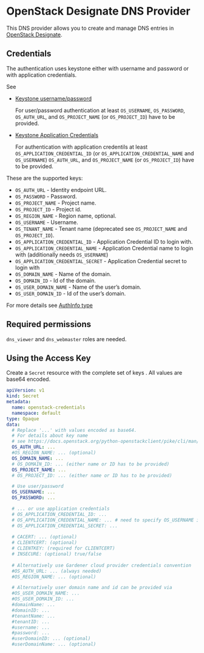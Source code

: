 # OpenStack Designate DNS Provider

This DNS provider allows you to create and manage DNS entries in [OpenStack Designate](https://docs.openstack.org/designate/latest/). 

## Credentials

The authentication uses keystone either with username and password or with application credentials.

See
- [Keystone username/password](https://docs.openstack.org/keystone/latest/user/supported_clients.html)
  
  For user/password authentication at least `OS_USERNAME`, `OS_PASSWORD`, `OS_AUTH_URL`, and `OS_PROJECT_NAME` (or `OS_PROJECT_ID`) have to be
  provided.

- [Keystone Application Credentials](https://docs.openstack.org/keystone/latest/user/application_credentials.html)
  
  For authentication with application credentils at least `OS_APPLICATION_CREDENTIAL_ID` (or `OS_APPLICATION_CREDENTIAL_NAME` and `OS_USERNAME`)
`OS_AUTH_URL`, and `OS_PROJECT_NAME` (or `OS_PROJECT_ID`) have to be  provided.

These are the supported keys:

- `OS_AUTH_URL` - Identity endpoint URL.
- `OS_PASSWORD` - Password.
- `OS_PROJECT_NAME` - Project name.
- `OS_PROJECT_ID` - Project id.
- `OS_REGION_NAME` - Region name, optional.
- `OS_USERNAME` - Username.
- `OS_TENANT_NAME` - Tenant name (deprecated see `OS_PROJECT_NAME` and `OS_PROJECT_ID`).
- `OS_APPLICATION_CREDENTIAL_ID` - Application Credential ID to login with.
- `OS_APPLICATION_CREDENTIAL_NAME` - Application Credential name to login with (additionally needs `OS_USERNAME`)
- `OS_APPLICATION_CREDENTIAL_SECRET` - Application Credential secret to login with
- `OS_DOMAIN_NAME` - Name of the domain.
- `OS_DOMAIN_ID` - Id of the domain.
- `OS_USER_DOMAIN_NAME` - Name of the user’s domain.
- `OS_USER_DOMAIN_ID` - Id of the user’s domain.

For more details see [AuthInfo type](https://pkg.go.dev/github.com/gophercloud/utils/openstack/clientconfig#AuthInfo)

## Required permissions

`dns_viewer` and `dns_webmaster` roles are needed.

## Using the Access Key

Create a `Secret` resource with the complete set of keys .
All values are base64 encoded.

```yaml
apiVersion: v1
kind: Secret
metadata:
  name: openstack-credentials
  namespace: default
type: Opaque
data:
  # Replace '...' with values encoded as base64.
  # For details about key name
  # see https://docs.openstack.org/python-openstackclient/pike/cli/man/openstack.html#environment-variables
  OS_AUTH_URL: ...
  #OS_REGION_NAME: ... (optional)
  OS_DOMAIN_NAME: ...
  # OS_DOMAIN_ID: ... (either name or ID has to be provided)
  OS_PROJECT_NAME: ...
  # OS_PROJECT_ID: ... (either name or ID has to be provided)

  # Use user/password
  OS_USERNAME: ...
  OS_PASSWORD: ...

  # ... or use application credentials
  # OS_APPLICATION_CREDENTIAL_ID: ...
  # OS_APPLICATION_CREDENTIAL_NAME: ... # need to specify OS_USERNAME if OS_APPLICATION_CREDENTIAL_ID not specified
  # OS_APPLICATION_CREDENTIAL_SECRET: ...
  
  # CACERT: ... (optional)
  # CLIENTCERT: (optional)
  # CLIENTKEY: (required for CLIENTCERT)
  # INSECURE: (optional) true/false
  
  # Alternatively use Gardener cloud provider credentials convention
  #OS_AUTH_URL: ... (always needed)
  #OS_REGION_NAME: ... (optional)

  # Alternatively user domain name and id can be provided via
  #OS_USER_DOMAIN_NAME: ...
  #OS_USER_DOMAIN_ID: ...
  #domainName: ...
  #domainID: ...
  #tenantName: ...
  #tenantID: ...
  #username: ...
  #password: ...
  #userDomainID: ... (optional)
  #userDomainName: ... (optional)
``` 
